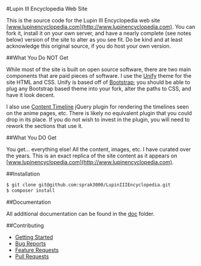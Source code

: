 #Lupin III Encyclopedia Web Site

This is the source code for the Lupin III Encyclopedia web site [www.lupinencyclopedia.com](http://www.lupinencyclopedia.com).
You can fork it, install it on your own server, and have a nearly complete (see notes below) version of the site to alter
as you see fit. Do be kind and at least acknowledge this original source, if you do host your own version.

##What You Do NOT Get

While most of the site is built on open source software, there are two main components that are paid pieces of software.
I use the [Unify](https://wrapbootstrap.com/theme/unify-responsive-website-template-WB0412697) theme for the site HTML
and CSS. Unify is based off of [Bootstrap](http://getbootstrap.com/); you should be able to plug any Bootstrap based
theme into your fork, alter the paths to CSS, and have it look decent.
         
I also use [Content Timeline](http://www.shindiristudio.com/plugins/html-plugins/content-timeline-jq/) jQuery
plugin for rendering the timelines seen on the anime pages, etc. There is likely no equivalent plugin that you could
drop in its place. If you do not wish to invest in the plugin, you will need to rework the sections that use it.

##What You DO Get

You get... everything else! All the content, images, etc. I have curated over the years. This is an exact replica of
the site content as it appears on [www.lupinencyclopedia.com](http://www.lupinencyclopedia.com).

##Installation

   ```bash
   $ git clone git@github.com:sprak3000/LupinIIIEncyclopedia.git
   $ composer install
   ```

##Documentation

All additional documentation can be found in the [doc](https://github.com/sprak3000/git@github.com:sprak3000/LupinIIIEncyclopedia.git/blob/master/doc)
folder.

##Contributing

* [Getting Started](https://github.com/sprak3000/git@github.com:sprak3000/LupinIIIEncyclopedia.git/blob/master/doc/CONTRIBUTING.md)
* [Bug Reports](https://github.com/sprak3000/git@github.com:sprak3000/LupinIIIEncyclopedia.git/blob/master/doc/CONTRIBUTING.md#bug-reports)
* [Feature Requests](https://github.com/sprak3000/git@github.com:sprak3000/LupinIIIEncyclopedia.git/blob/master/doc/CONTRIBUTING.md#feature-requests)
* [Pull Requests](https://github.com/sprak3000/git@github.com:sprak3000/LupinIIIEncyclopedia.git/blob/master/doc/CONTRIBUTING.md#pull-requests)